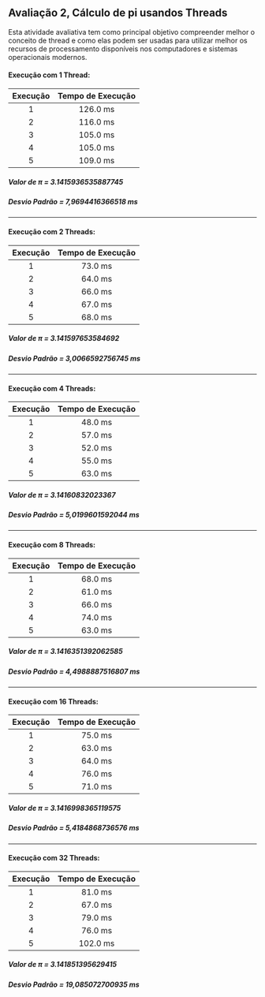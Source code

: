 ## Avaliação 2, Cálculo de pi usandos Threads
Esta atividade avaliativa tem como principal objetivo compreender melhor o conceito de thread e como elas podem ser usadas para utilizar melhor os recursos de processamento disponíveis nos computadores e sistemas operacionais modernos.



#### Execução com 1 Thread:

  | Execução | Tempo de Execução |
  |:---: |:---: |
  | 1 | 126.0 ms |
  | 2 | 116.0 ms |
  | 3 | 105.0 ms | 
  | 4 | 105.0 ms |
  | 5 | 109.0 ms | 

  ##### Valor de π = 3.1415936535887745
  ##### Desvio Padrão = 7,9694416366518 ms
<hr>

  #### Execução com 2 Threads:

  | Execução | Tempo de Execução |
  |:---: |:---: |
  | 1 | 73.0 ms |
  | 2 | 64.0 ms |
  | 3 | 66.0 ms | 
  | 4 | 67.0 ms |
  | 5 | 68.0 ms | 

  ##### Valor de π = 3.141597653584692
  ##### Desvio Padrão = 3,0066592756745 ms
  <hr>

  #### Execução com 4 Threads:

  | Execução | Tempo de Execução |
  |:---: |:---: |
  | 1 | 48.0 ms |
  | 2 | 57.0 ms |
  | 3 | 52.0 ms | 
  | 4 | 55.0 ms |
  | 5 | 63.0 ms | 

  ##### Valor de π = 3.14160832023367
  ##### Desvio Padrão = 5,0199601592044 ms
<hr>

#### Execução com 8 Threads:

  | Execução | Tempo de Execução |
  |:---: |:---: |
  | 1 | 68.0 ms |
  | 2 | 61.0 ms |
  | 3 | 66.0 ms | 
  | 4 | 74.0 ms |
  | 5 | 63.0 ms | 

  ##### Valor de π = 3.1416351392062585
  ##### Desvio Padrão = 4,4988887516807 ms
<hr>

#### Execução com 16 Threads:

  | Execução | Tempo de Execução |
  |:---: |:---: |
  | 1 | 75.0 ms |
  | 2 | 63.0 ms |
  | 3 | 64.0 ms | 
  | 4 | 76.0 ms |
  | 5 | 71.0 ms | 

  ##### Valor de π = 3.1416998365119575
  ##### Desvio Padrão = 5,4184868736576 ms
<hr>

#### Execução com 32 Threads:

  | Execução | Tempo de Execução |
  |:---: |:---: |
  | 1 | 81.0 ms |
  | 2 | 67.0 ms |
  | 3 | 79.0 ms | 
  | 4 | 76.0 ms |
  | 5 | 102.0 ms | 

  ##### Valor de π = 3.141851395629415
  ##### Desvio Padrão = 19,085072700935 ms
  
